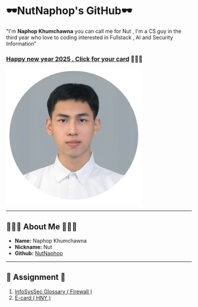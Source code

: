 # 🕶️NutNaphop's GitHub🕶️
"I'm **Naphop Khumchawna** you can call me for Nut , I'm a CS guy in the third year who love to coding interested in Fullstack , AI and Security Information"
### [Happy new year 2025 , Click for your card](e-card-hny.md) 🎉🎉🎉
![Naphop](./img/img.png)

---

## 👨🏻‍💻 About Me 👨🏻‍💻 

- **Name:** Naphop Khumchawna
- **Nickname:** Nut
- **Github:** [NutNaphop](https://github.com/NutNaphop)

---
## 📃 Assignment 📃

1. [InfoSysSec Glossary ( Firewall )](firewall.md)
2. [E-card ( HNY )](e-card-hny.md)
